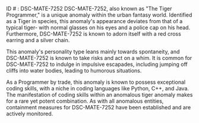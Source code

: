 ID # : DSC-MATE-7252
DSC-MATE-7252, also known as "The Tiger Programmer," is a unique anomaly within the urban fantasy world. Identified as a Tiger in species, this anomaly's appearance deviates from that of a typical tiger- with normal glasses on his eyes and a police cap on his head. Furthermore, DSC-MATE-7252 is known to adorn itself with a red cross earring and a silver chain.

This anomaly's personality type leans mainly towards spontaneity, and DSC-MATE-7252 is known to take risks and act on a whim. It is common for DSC-MATE-7252 to indulge in impulsive escapades, including jumping off cliffs into water bodies, leading to humorous situations.

As a Programmer by trade, this anomaly is known to possess exceptional coding skills, with a niche in coding languages like Python, C++, and Java. The manifestation of coding skills within an anomalous tiger anomaly makes for a rare yet potent combination. As with all anomalous entities, containment measures for DSC-MATE-7252 have been established and are actively monitored.